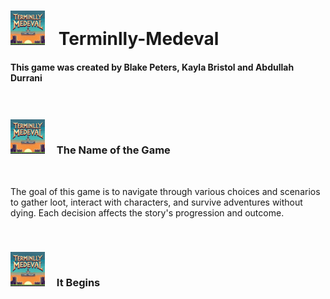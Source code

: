 # <img src='./public/Terminlly-Medeval.png' width="55em" style='margin-right: 15px'/> Terminlly-Medeval

#### This game was created by Blake Peters, Kayla Bristol and Abdullah Durrani
 
 
 
<br />

 ### <img src='./public/Terminlly-Medeval.png' width="55em" style='margin-right: 15px' /> The Name of the Game  
 
<br />
 
 The goal of this game is to navigate through various choices and scenarios to gather loot, interact with characters, and survive adventures without dying. Each decision affects the story's progression and outcome.


<br />

 ### <img src='./public/Terminlly-Medeval.png' width="55em" style='margin-right: 15px' /> It Begins

<br />

